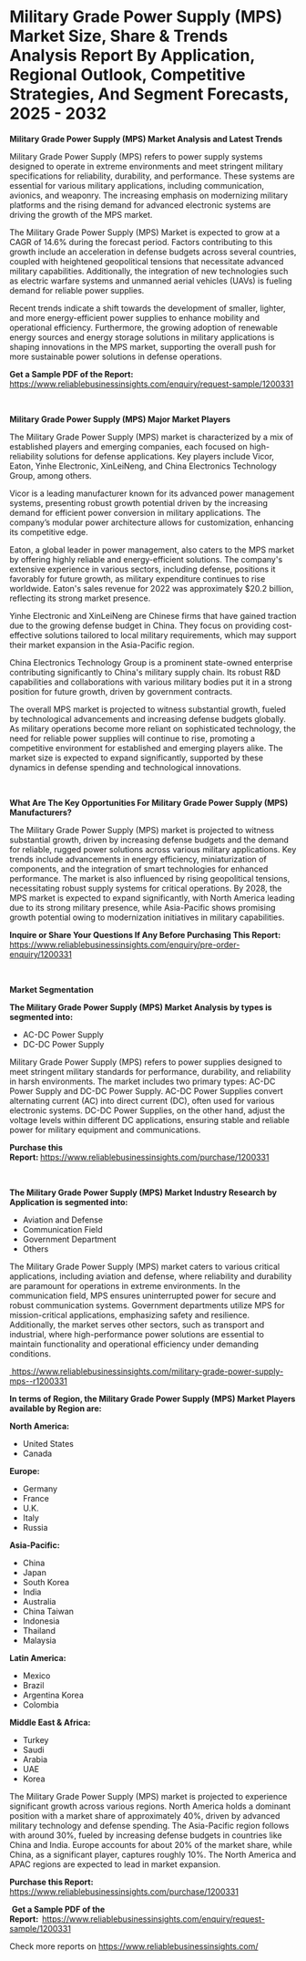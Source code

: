 <p><h1>Military Grade Power Supply (MPS) Market Size, Share & Trends Analysis Report By Application, Regional Outlook, Competitive Strategies, And Segment Forecasts, 2025 - 2032</h1></p><p><strong>Military Grade Power Supply (MPS) Market Analysis and Latest Trends</strong></p>
<p><p>Military Grade Power Supply (MPS) refers to power supply systems designed to operate in extreme environments and meet stringent military specifications for reliability, durability, and performance. These systems are essential for various military applications, including communication, avionics, and weaponry. The increasing emphasis on modernizing military platforms and the rising demand for advanced electronic systems are driving the growth of the MPS market.</p><p>The Military Grade Power Supply (MPS) Market is expected to grow at a CAGR of 14.6% during the forecast period. Factors contributing to this growth include an acceleration in defense budgets across several countries, coupled with heightened geopolitical tensions that necessitate advanced military capabilities. Additionally, the integration of new technologies such as electric warfare systems and unmanned aerial vehicles (UAVs) is fueling demand for reliable power supplies. </p><p>Recent trends indicate a shift towards the development of smaller, lighter, and more energy-efficient power supplies to enhance mobility and operational efficiency. Furthermore, the growing adoption of renewable energy sources and energy storage solutions in military applications is shaping innovations in the MPS market, supporting the overall push for more sustainable power solutions in defense operations.</p></p>
<p><strong>Get a Sample PDF of the Report:&nbsp;</strong> <a href="https://www.reliablebusinessinsights.com/enquiry/request-sample/1200331?utm_campaign=2323&utm_medium=2&utm_source=Github&utm_content=ia&utm_term=14022025&utm_id=military-grade-power-supply-mps">https://www.reliablebusinessinsights.com/enquiry/request-sample/1200331</a></p>
<p>&nbsp;</p>
<p><strong>Military Grade Power Supply (MPS) Major Market Players</strong></p>
<p><p>The Military Grade Power Supply (MPS) market is characterized by a mix of established players and emerging companies, each focused on high-reliability solutions for defense applications. Key players include Vicor, Eaton, Yinhe Electronic, XinLeiNeng, and China Electronics Technology Group, among others.</p><p>Vicor is a leading manufacturer known for its advanced power management systems, presenting robust growth potential driven by the increasing demand for efficient power conversion in military applications. The company’s modular power architecture allows for customization, enhancing its competitive edge.</p><p>Eaton, a global leader in power management, also caters to the MPS market by offering highly reliable and energy-efficient solutions. The company's extensive experience in various sectors, including defense, positions it favorably for future growth, as military expenditure continues to rise worldwide. Eaton's sales revenue for 2022 was approximately $20.2 billion, reflecting its strong market presence.</p><p>Yinhe Electronic and XinLeiNeng are Chinese firms that have gained traction due to the growing defense budget in China. They focus on providing cost-effective solutions tailored to local military requirements, which may support their market expansion in the Asia-Pacific region.</p><p>China Electronics Technology Group is a prominent state-owned enterprise contributing significantly to China's military supply chain. Its robust R&D capabilities and collaborations with various military bodies put it in a strong position for future growth, driven by government contracts.</p><p>The overall MPS market is projected to witness substantial growth, fueled by technological advancements and increasing defense budgets globally. As military operations become more reliant on sophisticated technology, the need for reliable power supplies will continue to rise, promoting a competitive environment for established and emerging players alike. The market size is expected to expand significantly, supported by these dynamics in defense spending and technological innovations.</p></p>
<p>&nbsp;</p>
<p><strong>What Are The Key Opportunities For Military Grade Power Supply (MPS) Manufacturers?</strong></p>
<p><p>The Military Grade Power Supply (MPS) market is projected to witness substantial growth, driven by increasing defense budgets and the demand for reliable, rugged power solutions across various military applications. Key trends include advancements in energy efficiency, miniaturization of components, and the integration of smart technologies for enhanced performance. The market is also influenced by rising geopolitical tensions, necessitating robust supply systems for critical operations. By 2028, the MPS market is expected to expand significantly, with North America leading due to its strong military presence, while Asia-Pacific shows promising growth potential owing to modernization initiatives in military capabilities.</p></p>
<p><strong>Inquire or Share Your Questions If Any Before Purchasing This Report:</strong> <a href="https://www.reliablebusinessinsights.com/enquiry/pre-order-enquiry/1200331?utm_campaign=2323&utm_medium=2&utm_source=Github&utm_content=ia&utm_term=14022025&utm_id=military-grade-power-supply-mps">https://www.reliablebusinessinsights.com/enquiry/pre-order-enquiry/1200331</a></p>
<p>&nbsp;</p>
<p><strong>Market Segmentation</strong></p>
<p><strong>The Military Grade Power Supply (MPS) Market Analysis by types is segmented into:</strong></p>
<p><ul><li>AC-DC Power Supply</li><li>DC-DC Power Supply</li></ul></p>
<p><p>Military Grade Power Supply (MPS) refers to power supplies designed to meet stringent military standards for performance, durability, and reliability in harsh environments. The market includes two primary types: AC-DC Power Supply and DC-DC Power Supply. AC-DC Power Supplies convert alternating current (AC) into direct current (DC), often used for various electronic systems. DC-DC Power Supplies, on the other hand, adjust the voltage levels within different DC applications, ensuring stable and reliable power for military equipment and communications.</p></p>
<p><strong>Purchase this Report:&nbsp;</strong><a href="https://www.reliablebusinessinsights.com/purchase/1200331?utm_campaign=2323&utm_medium=2&utm_source=Github&utm_content=ia&utm_term=14022025&utm_id=military-grade-power-supply-mps">https://www.reliablebusinessinsights.com/purchase/1200331</a></p>
<p>&nbsp;</p>
<p><strong>The Military Grade Power Supply (MPS) Market Industry Research by Application is segmented into:</strong></p>
<p><ul><li>Aviation and Defense</li><li>Communication Field</li><li>Government Department</li><li>Others</li></ul></p>
<p><p>The Military Grade Power Supply (MPS) market caters to various critical applications, including aviation and defense, where reliability and durability are paramount for operations in extreme environments. In the communication field, MPS ensures uninterrupted power for secure and robust communication systems. Government departments utilize MPS for mission-critical applications, emphasizing safety and resilience. Additionally, the market serves other sectors, such as transport and industrial, where high-performance power solutions are essential to maintain functionality and operational efficiency under demanding conditions.</p></p>
<p><a href="https://www.reliablebusinessinsights.com/military-grade-power-supply-mps--r1200331?utm_campaign=2323&utm_medium=2&utm_source=Github&utm_content=ia&utm_term=14022025&utm_id=military-grade-power-supply-mps">&nbsp;https://www.reliablebusinessinsights.com/military-grade-power-supply-mps--r1200331</a></p>
<p><strong>In terms of Region, the Military Grade Power Supply (MPS) Market Players available by Region are:</strong></p>
<p>
    <p> <strong> North America: </strong>
        <ul>
            <li>United States</li>
            <li>Canada</li>
        </ul>
        </p> 
    <p> <strong> Europe: </strong>
        <ul>
            <li>Germany</li>
            <li>France</li>
            <li>U.K.</li>
            <li>Italy</li>
            <li>Russia</li>
        </ul>
        </p> 
    <p> <strong> Asia-Pacific: </strong>
        <ul>
            <li>China</li>
            <li>Japan</li>
            <li>South Korea</li>
            <li>India</li>
            <li>Australia</li>
            <li>China Taiwan</li>
            <li>Indonesia</li>
            <li>Thailand</li>
            <li>Malaysia</li>
        </ul>
        </p> 
    <p> <strong> Latin America: </strong>
        <ul>
            <li>Mexico</li>
            <li>Brazil</li>
            <li>Argentina Korea</li>
            <li>Colombia</li>
        </ul>
        </p> 
    <p> <strong> Middle East & Africa: </strong>
        <ul>
            <li>Turkey</li>
            <li>Saudi</li>
            <li>Arabia</li>
            <li>UAE</li>
            <li>Korea</li>
        </ul>
    </p>
    </p>
<p><p>The Military Grade Power Supply (MPS) market is projected to experience significant growth across various regions. North America holds a dominant position with a market share of approximately 40%, driven by advanced military technology and defense spending. The Asia-Pacific region follows with around 30%, fueled by increasing defense budgets in countries like China and India. Europe accounts for about 20% of the market share, while China, as a significant player, captures roughly 10%. The North America and APAC regions are expected to lead in market expansion.</p></p>
<p><strong>Purchase this Report: </strong><a href="https://www.reliablebusinessinsights.com/purchase/1200331?utm_campaign=2323&utm_medium=2&utm_source=Github&utm_content=ia&utm_term=14022025&utm_id=military-grade-power-supply-mps">https://www.reliablebusinessinsights.com/purchase/1200331</a></p>
<p>&nbsp;<strong>Get a Sample PDF of the Report:&nbsp;&nbsp;</strong><a href="https://www.reliablebusinessinsights.com/enquiry/request-sample/1200331?utm_campaign=2323&utm_medium=2&utm_source=Github&utm_content=ia&utm_term=14022025&utm_id=military-grade-power-supply-mps">https://www.reliablebusinessinsights.com/enquiry/request-sample/1200331</a></p>
<p><strong></strong></p>
<p>Check more reports on <a href="https://www.reliablebusinessinsights.com/?utm_campaign=2323&utm_medium=2&utm_source=Github&utm_content=ia&utm_term=14022025&utm_id=military-grade-power-supply-mps">https://www.reliablebusinessinsights.com/</a></p>